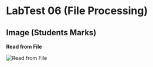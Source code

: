 # LabTest 06 (File Processing)

## Image (Students Marks)


**Read from File**

![Read from File](https://github.com/yclim95/GuideToCPPBegineer01/tree/master/LabTest05/studentRead.PNG)
